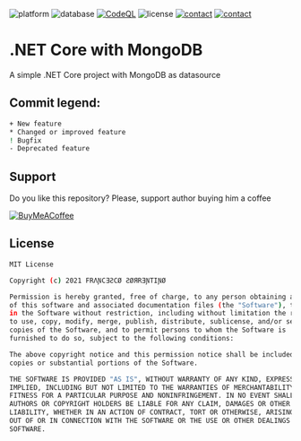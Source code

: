 ![platform](https://img.shields.io/static/v1?label=Platform&message=.NET&color=563d7c) ![database](https://img.shields.io/static/v1?label=Database&message=MongoDB&color=589636) [![CodeQL](https://github.com/franksorro/DotNetCoreWithMongoDB/actions/workflows/codeql-analysis.yml/badge.svg)](https://github.com/franksorro/DotNetCoreWithMongoDB/actions/workflows/codeql-analysis.yml) ![license](https://img.shields.io/static/v1?label=License&message=MIT&color=909090) [![contact](https://img.shields.io/static/v1?label=Contact&message=Twitter&color=00acee)](https://twitter.com/franksorro) [![contact](https://img.shields.io/static/v1?label=Contact&message=LinkedIn&color=0e76a8)](https://www.linkedin.com/in/franksorro)

# .NET Core with MongoDB
A simple .NET Core project with MongoDB as datasource

## Commit legend:
```sh
+ New feature
* Changed or improved feature
! Bugfix
- Deprecated feature
```

## Support
Do you like this repository? Please, support author buying him a coffee

[![BuyMeACoffee](https://www.buymeacoffee.com/assets/img/custom_images/orange_img.png)](https://www.buymeacoffee.com/franksorro)

## License
```sh
MIT License

Copyright (c) 2021 FRΛƝCƎƧCØ ƧØЯRƎƝTIƝØ

Permission is hereby granted, free of charge, to any person obtaining a copy
of this software and associated documentation files (the "Software"), to deal
in the Software without restriction, including without limitation the rights
to use, copy, modify, merge, publish, distribute, sublicense, and/or sell
copies of the Software, and to permit persons to whom the Software is
furnished to do so, subject to the following conditions:

The above copyright notice and this permission notice shall be included in all
copies or substantial portions of the Software.

THE SOFTWARE IS PROVIDED "AS IS", WITHOUT WARRANTY OF ANY KIND, EXPRESS OR
IMPLIED, INCLUDING BUT NOT LIMITED TO THE WARRANTIES OF MERCHANTABILITY,
FITNESS FOR A PARTICULAR PURPOSE AND NONINFRINGEMENT. IN NO EVENT SHALL THE
AUTHORS OR COPYRIGHT HOLDERS BE LIABLE FOR ANY CLAIM, DAMAGES OR OTHER
LIABILITY, WHETHER IN AN ACTION OF CONTRACT, TORT OR OTHERWISE, ARISING FROM,
OUT OF OR IN CONNECTION WITH THE SOFTWARE OR THE USE OR OTHER DEALINGS IN THE
SOFTWARE.
```
